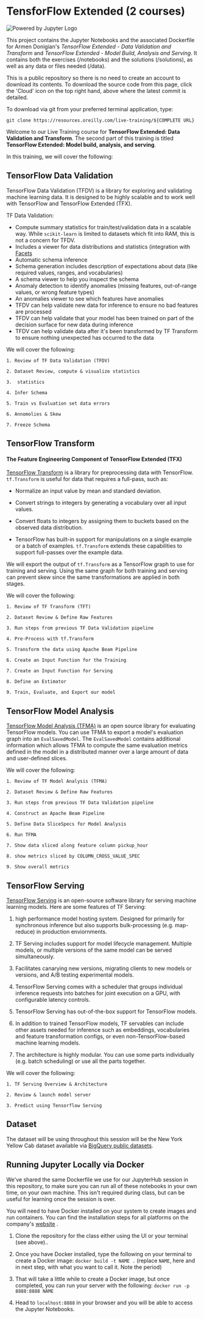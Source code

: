 # TensforFlow Extended (2 courses)
 
![Powered by Jupyter Logo](https://cdn.oreillystatic.com/images/icons/powered_by_jupyter.png)

This project contains the Jupyter Notebooks and the associated Dockerfile for Armen Donigian's _TensorFlow Extended - Data Validation and Transform_ and _TensorFlow Extended - Model Build, Analysis and Serving_. It contains both the exercises (/notebooks) and the solutions (/solutions), as well as any data or files needed (/data).

This is a public repository so there is no need to create an account to download its contents. To download the source code from this page, click the 'Cloud' icon on the top right hand, above where the latest commit is detailed.

To download via git from your preferred terminal application, type: 

```git clone https://resources.oreilly.com/live-training/${COMPLETE URL}```

Welcome to our Live Training course for **TensorFlow Extended: Data Validation and Transform**. The second part of this training is titled **TensorFlow Extended: Model build, analysis, and serving**.

In this training, we will cover the following:

## TensorFlow Data Validation

TensorFlow Data Validation (TFDV) is a library for exploring and validating machine learning data. It is designed to be highly scalable and to work well with TensorFlow and TensorFlow Extended (TFX).

TF Data Validation:

+ Compute summary statistics for train/test/validation data in a scalable way. While `scikit-learn` is limited to datasets which fit into RAM, this is not a concern for TFDV.
+ Includes a viewer for data distributions and statistics (integration with [Facets](https://pair-code.github.io/facets/) 
+ Automatic schema inference 
+ Schema generation includes description of expectations about data (like required values, ranges, and vocabularies)
+ A schema viewer to help you inspect the schema
+ Anomaly detection to identify anomalies (missing features, out-of-range values, or wrong feature types)
+ An anomalies viewer to see which features have anomalies
+ TFDV can help validate new data for inference to ensure no bad features are processed
+ TFDV can help validate that your model has been trained on part of the decision surface for new data during inference 
+ TFDV can help validate data after it's been transformed by TF Transform to ensure nothing unexpected has occurred to the data

We will cover the following:

```
1. Review of TF Data Validation (TFDV)

2. Dataset Review, compute & visualize statistics

3.  statistics

4. Infer Schema

5. Train vs Evaluation set data errors

6. Annomolies & Skew

7. Freeze Schema
```

## TensorFlow Transform

#### The Feature Engineering Component of TensorFlow Extended (TFX)

[TensorFlow Transform](https://github.com/tensorflow/transform) is a library for preprocessing data with TensorFlow. `tf.Transform` is useful for data that requires a full-pass, such as:

+ Normalize an input value by mean and standard deviation.

+ Convert strings to integers by generating a vocabulary over all input values.

+ Convert floats to integers by assigning them to buckets based on the observed data distribution.

+ TensorFlow has built-in support for manipulations on a single example or a batch of examples. `tf.Transform` extends these capabilities to support full-passes over the example data.

We will export the output of `tf.Transform` as a TensorFlow graph to use for training and serving. Using the same graph for both training and serving can prevent skew since the same transformations are applied in both stages.

We will cover the following:

```
1. Review of TF Transform (TFT)

2. Dataset Review & Define Raw Features

3. Run steps from previous TF Data Validation pipeline

4. Pre-Process with tf.Transform

5. Transform the data using Apache Beam Pipeline

6. Create an Input Function for the Training

7. Create an Input Function for Serving

8. Define an Estimator 

9. Train, Evaluate, and Export our model
```

## TensorFlow Model Analysis

[TensorFlow Model Analysis (TFMA)](https://github.com/tensorflow/model-analysis) is an open source library for evaluating TensorFlow models. You can use TFMA to export a model's evaluation graph into an `EvalSavedModel`. The `EvalSavedModel` contains additional information which allows TFMA to compute the same evaluation metrics defined in the model in a distributed manner over a large amount of data and user-defined slices.

We will cover the following:

```
1. Review of TF Model Analysis (TFMA)

2. Dataset Review & Define Raw Features

3. Run steps from previous TF Data Validation pipeline

4. Construct an Apache Beam Pipeline

5. Define Data SliceSpecs for Model Analysis

6. Run TFMA

7. Show data sliced along feature column pickup_hour

8. show metrics sliced by COLUMN_CROSS_VALUE_SPEC 

9. Show overall metrics
```

## TensorFlow Serving

[TensorFlow Serving](https://www.tensorflow.org/tfx/serving/) is an open-source software library for serving machine learning models. Here are some features of TF Serving:

1. high performance model hosting system. Designed for primarily for synchronous inference but also supports bulk-processing (e.g. map-reduce) in production enviornments. 

2. TF Serving includes support for model lifecycle management. Multiple models, or multiple versions of the same model can be served simultaneously.
 
3. Facilitates canarying new versions, migrating clients to new models or versions, and A/B testing experimental models.

4. TensorFlow Serving comes with a scheduler that groups individual inference requests into batches for joint execution on a GPU, with configurable latency controls.

5. TensorFlow Serving has out-of-the-box support for TensorFlow models. 

6. In addition to trained TensorFlow models, TF servables can include other assets needed for inference such as embeddings, vocabularies and feature transformation configs, or even non-TensorFlow-based machine learning models.

7. The architecture is highly modular. You can use some parts individually (e.g. batch scheduling) or use all the parts together.  
 
We will cover the following:

```
1. TF Serving Overview & Architecture

2. Review & launch model server

3. Predict using Tensorflow Serving
```

## Dataset

The dataset will be using throughout this session will be the New York Yellow Cab dataset available via [BigQuery public datasets](bigquery-public-data:new_york.tlc_yellow_trips_2016).



## Running Jupyter Locally via Docker

We've shared the same Dockerfile we use for our JupyterHub session in this repository, to make sure you can run all of these notebooks in your own time, on your own machine. This isn't required during class, but can be useful for learning once the session is over.

You will need to have Docker installed on your system to create images and run containers. You can find the installation steps for all platforms on the company's [website](https://docs.docker.com/install/)
.

1) Clone the repository for the class either using the UI or your terminal (see above)..

2) Once you have Docker installed, type the following on your terminal to create a Docker image: `docker build -t NAME .` (replace `NAME`, here and in next step, with what you want to call it. Note the period)

3) That will take a little while to create a Docker image, but once completed, you can run your server with the following:
`docker run -p 8888:8888 NAME`

4) Head to `localhost:8888` in your browser and you will be able to access the Jupyter Notebooks.
